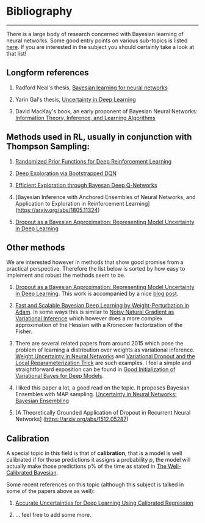 # Bibliography
---


There is a large body of research concerned with Bayesian learning of neural
networks. Some good entry points on various sub-topics is listed
[here](https://github.com/ssydasheng/Bayesian_neural_network_papers). If you
are interested in the subject you should certainly take a look at that list!


## Longform references

1. Radford Neal's thesis, [Bayesian learning for neural
   networks](http://www.csri.utoronto.ca/~radford/ftp/thesis.pdf)

2. Yarin Gal's thesis, [Uncertainty in Deep
   Learning](http://mlg.eng.cam.ac.uk/yarin/blog_2248.html)

3. David MacKay's book, an early proponent of Bayesian Neural Networks:
[Information Theory, Inference, and Learning
Algorithms](http://www.inference.org.uk/itprnn/book.pdf)


## Methods used in RL, usually in conjunction with Thompson Sampling:

1. [Randomized Prior Functions for Deep Reinforcement Learning](https://arxiv.org/abs/1806.03335)

2. [Deep Exploration via Bootstrapped DQN](https://arxiv.org/abs/1602.04621)

3. [Efficient Exploration through Bayesan Deep Q-Networks](https://arxiv.org/pdf/1802.04412.pdf)

4. [Bayesian Inference with Anchored Ensembles of Neural Networks, and
   Application to Exploration in Reinforcement Learning]
   (https://arxiv.org/abs/1805.11324)

5. [Dropout as a Bayesian Approximation: Representing Model Uncertainty in Deep
   Learning](https://arxiv.org/abs/1506.02142)


## Other methods

We are interested however in methods that show good promise from a practical
perspective. Therefore the list below is sorted by how easy to implement and
robust the methods seem to be.

1. [Dropout as a Bayesian Approximation: Representing Model Uncertainty in Deep
   Learning](https://arxiv.org/abs/1506.02142). This work is accompanied by a
   nice [blog
   post](http://www.cs.ox.ac.uk/people/yarin.gal/website/blog_3d801aa532c1ce.html).

2. [Fast and Scalable Bayesian Deep Learning by Weight-Perturbation in
   Adam](https://arxiv.org/abs/1806.04854). In some ways this is similar to
   [Noisy Natural Gradient as Variational
   Inference](https://arxiv.org/abs/1712.02390) which however does a more
   complex approximation of the Hessian with a Kronecker factorization of the
   Fisher.

3. There are several related papers from around 2015 which pose the problem of
   learning a distribution over weights as variational inference. [Weight
   Uncertainty in Neural Networks](https://arxiv.org/abs/1505.05424) and
   [Variational Dropout and the Local Reparameterization
   Trick](https://arxiv.org/abs/1506.02557) are such examples. I feel a simple
   and straightforward exposition can be found in [Good Initialization of
   Variational Bayes for Deep Models](https://arxiv.org/pdf/1810.08083.pdf).

4. I liked this paper a lot, a good read on the topic. It proposes Bayesian
   Ensembles with MAP sampling. [Uncertainty in Neural Networks: Bayesian
   Ensembling](https://arxiv.org/pdf/1810.05546.pdf)

5. [A Theoretically Grounded Application of Dropout in Recurrent Neural Networks]
   (https://arxiv.org/abs/1512.05287)

## Calibration

A special topic in this field is that of **calibration**, that is a model is
well calibrated if for those predictions it assigns a probability _p_, the
model will actually make those predictions p% of the time as stated in [The
Well-Calibrated
Bayesian](https://www.tandfonline.com/doi/abs/10.1080/01621459.1982.10477856).

Some recent references on this topic (although this subject is talked in some
of the papers above as well):

1. [Accurate Uncertainties for Deep Learning Using Calibrated
   Regression](https://arxiv.org/pdf/1807.00263.pdf)

2. ... feel free to add some more.
